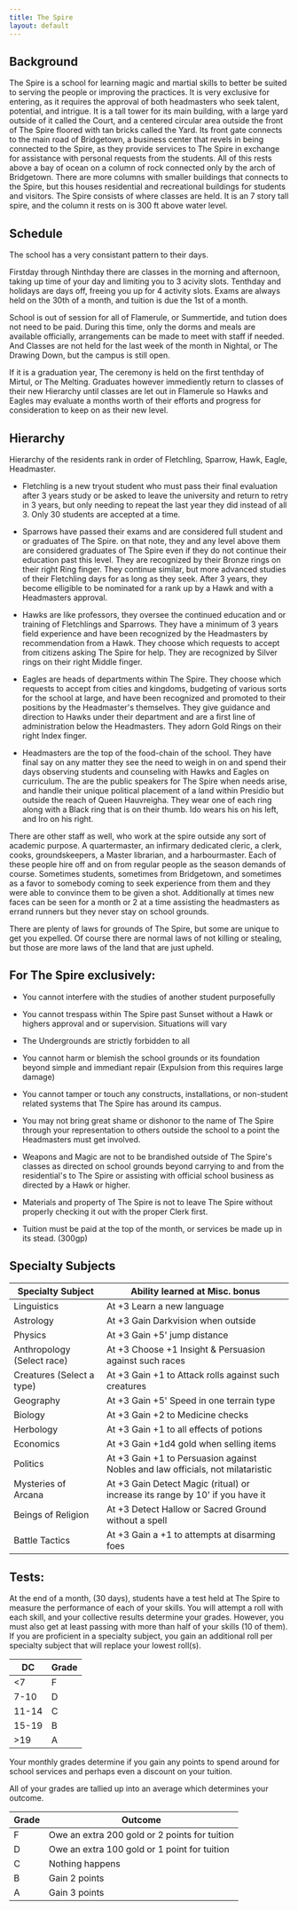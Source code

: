 ```yaml
---
title: The Spire
layout: default
---
```

## Background

The Spire is a school for learning magic and martial skills to better be suited to serving the people or improving the practices. It is very exclusive for entering, as it requires the approval of both headmasters who seek talent, potential, and intrigue. It is a tall tower for its main building, with a large yard outside of it called the Court, and a centered circular area outside the front of The Spire floored with tan bricks called the Yard. Its front gate connects to the main road of Bridgetown, a business center that revels in being connected to the Spire, as they provide services to The Spire in exchange for assistance with personal requests from the students. All of this rests above a bay of ocean on a column of rock connected only by the arch of Bridgetown. There are more columns with smaller buildings that connects to the Spire, but this houses residential and recreational buildings for students and visitors. The Spire consists of where classes are held. It is an 7 story tall spire, and the column it rests on is 300 ft above water level.

## Schedule

The school has a very consistant pattern to their days. 

Firstday through Ninthday there are classes in the morning and afternoon, taking up time of your day and limiting you to 3 acivity slots. Tenthday and holidays are days off, freeing you up for 4 activity slots. Exams are always held on the 30th of a month, and tuition is due the 1st of a month.

School is out of session for all of Flamerule, or Summertide, and tution does not need to be paid. During this time, only the dorms and meals are available officially, arrangements can be made to meet with staff if needed. And Classes are not held for the last week of the month in Nightal, or The Drawing Down, but the campus is still open.

If it is a graduation year, The ceremony is held on the first tenthday of Mirtul, or The Melting. Graduates however immediently return to classes of their new Hierarchy until classes are let out in Flamerule so Hawks and Eagles may evaluate a months worth of their efforts and progress for consideration to keep on as their new level.


## Hierarchy

Hierarchy of the residents rank in order of Fletchling, Sparrow, Hawk, Eagle, Headmaster.

* Fletchling is a new tryout student who must pass their final evaluation after 3 years study or be asked to leave the university and return to retry in 3 years, but only needing to repeat the last year they did instead of all 3. Only 30 students are accepted at a time.

* Sparrows have passed their exams and are considered full student and or graduates of The Spire. on that note, they and any level above them are considered graduates of The Spire even if they do not continue their education past this level. They are recognized by their Bronze rings on their right Ring finger. They continue similar, but more advanced studies of their Fletchling days for as long as they seek. After 3 years, they become elligible to be nominated for a rank up by a Hawk and with a Headmasters approval.

* Hawks are like professors, they oversee the continued education and or training of Fletchlings and Sparrows. They have a minimum of 3 years field experience and have been recognized by the Headmasters by recommendation from a Hawk. They choose which requests to accept from citizens asking The Spire for help. They are recognized by Silver rings on their right Middle finger.

* Eagles are heads of departments within The Spire. They choose which requests to accept from cities and kingdoms, budgeting of various sorts for the school at large, and have been recognized and promoted to their positions by the Headmaster's themselves. They give guidance and direction to Hawks under their department and are a first line of administration below the Headmasters. They adorn Gold Rings on their right Index finger.

* Headmasters are the top of the food-chain of the school. They have final say on any matter they see the need to weigh in on and spend their days observing students and counseling with Hawks and Eagles on curriculum. The are the public speakers for The Spire when needs arise, and handle their unique political placement of a land within Presidio but outside the reach of Queen Hauvreigha. They wear one of each ring along with a Black ring that is on their thumb. Ido wears his on his left, and Iro on his right.

There are other staff as well, who work at the spire outside any sort of academic purpose. A quartermaster, an infirmary dedicated cleric, a clerk, cooks, groundskeepers, a Master librarian, and a harbourmaster. Each of these people hire off and on from regular people as the season demands of course. Sometimes students, sometimes from Bridgetown, and sometimes as a favor to somebody coming to seek experience from them and they were able to convince them to be given a shot. Additionally at times new faces can be seen for a month or 2 at a time assisting the headmasters as errand runners but they never stay on school grounds.

There are plenty of laws for grounds of The Spire, but some are unique to get you expelled. 
Of course there are normal laws of not killing or stealing, but those are more laws of the land that are just upheld.

## For The Spire exclusively:

* You cannot interfere with the studies of another student purposefully

* You cannot trespass within The Spire past Sunset without a Hawk or highers approval and or supervision. Situations will vary

* The Undergrounds are strictly forbidden to all

* You cannot harm or blemish the school grounds or its foundation beyond simple and immediant repair (Expulsion from this requires large damage)

* You cannot tamper or touch any constructs, installations, or non-student related systems that The Spire has around its campus.

* You may not bring great shame or dishonor to the name of The Spire through your representation to others outside the school to a point the Headmasters must get involved.

* Weapons and Magic are not to be brandished outside of The Spire's classes as directed on school grounds beyond carrying to and from the residential's to The Spire or assisting with official school business as directed by a Hawk or higher.

* Materials and property of The Spire is not to leave The Spire without properly checking it out with the proper Clerk first.

* Tuition must be paid at the top of the month, or services be made up in its stead. (300gp)

## Specialty Subjects

|     Specialty Subject     |                     Ability learned at Misc. bonus                            |
|---------------------------|-------------------------------------------------------------------------------|
| Linguistics               | At +3 Learn a new language                                                    |
| Astrology                 | At +3 Gain Darkvision when outside                                            |
| Physics                   | At +3 Gain +5' jump distance                                                  |
| Anthropology (Select race)| At +3 Choose +1 Insight & Persuasion against such races                       |
| Creatures (Select a type) | At +3 Gain +1 to Attack rolls against such creatures                          |
| Geography                 | At +3 Gain +5' Speed in one terrain type                                      |
| Biology                   | At +3 Gain +2 to Medicine checks                                              |
| Herbology                 | At +3 Gain +1 to all effects of potions                                       |
| Economics                 | At +3 Gain +1d4 gold when selling items                                       |
| Politics                  | At +3 Gain +1 to Persuasion against Nobles and law officials, not milataristic|
| Mysteries of Arcana       | At +3 Gain Detect Magic (ritual) or increase its range by 10' if you have it  |
| Beings of Religion        | At +3 Detect Hallow or Sacred Ground without a spell                          |
| Battle Tactics            | At +3 Gain a +1 to attempts at disarming foes                                 |

## Tests:

At the end of a month, (30 days), students have a test held at The Spire to measure the performance of each of your skills. You will attempt a roll with each skill, and your collective results determine your grades. However, you must also get at least passing with more than half of your skills (10 of them). If you are proficient in a specialty subject, you gain an additional roll per specialty subject that will replace your lowest roll(s).

|   DC  | Grade |
|-------|-------|
| <7    | F     |
| 7-10  | D     |
| 11-14 | C     |
| 15-19 | B     |
| >19   | A     |

Your monthly grades determine if you gain any points to spend around for school services and perhaps even a discount on your tuition.

All of your grades are tallied up into an average which determines your outcome.

| Grade | Outcome                                       |
|-------|-----------------------------------------------|
| F     | Owe an extra 200 gold or 2 points for tuition |
| D     | Owe an extra 100 gold or 1 point for tuition  |
| C     | Nothing happens                               |
| B     | Gain 2 points                                 |
| A     | Gain 3 points                                 |
